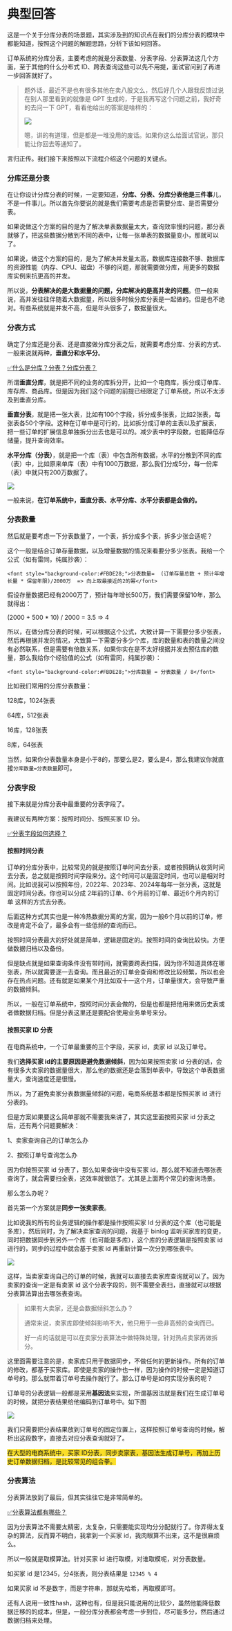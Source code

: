# 典型回答


这是一个关于分库分表的场景题，其实涉及到的知识点在我们的分库分表的模块中都能知道，按照这个问题的解题思路，分析下该如何回答。



订单系统的分库分表，主要考虑的就是分表数量、分表字段、分表算法这几个方面，至于其他的什么分布式 ID、跨表查询这些可以先不用提，面试官问到了再进一步回答就好了。



> 题外话，最近不是也有很多其他在卖八股文么，然后好几个人跟我反馈过说在别人那里看到的就像是 GPT 生成的，于是我再写这个问题之前，我好奇的去问一下 GPT，看看他给出的答案是啥样的：
>
> ![](https://cdn.nlark.com/yuque/0/2024/png/5378072/1722651373952-b9c15059-6d74-40d7-b475-f2b98eb6965f.png)
>
> 嗯，讲的有道理，但是都是一堆没用的废话。如果你这么给面试官说，那只能让你回去等通知了。
>



言归正传。我们接下来按照以下流程介绍这个问题的关键点。



### 分库还是分表


在让你设计分库分表的时候，一定要知道，**分库、分表、分库分表他是三件事**儿，不是一件事儿。所以首先你要说的就是我们需要考虑是否需要分库、是否需要分表。



如果说做这个方案的目的是为了解决单表数据量太大，查询效率慢的问题，那分表就够了，把这些数据分散到不同的表中，让每一张单表的数据量变小，那就可以了。



如果说，做这个方案的目的，是为了解决并发量太高，数据库连接数不够、数据库的资源性能（内存、CPU、磁盘）不够的问题，那就需要做分库，用更多的数据库实例来抗更高的并发。



所以说，**分表解决的是大数据量的问题，分库解决的是高并发的问题**。但一般来说，高并发往往伴随着大数据量，所以很多时候分库分表是一起做的。但是也不绝对。有些系统就是并发不高，但是年头很多了，数据量很大。



### 分表方式


确定了分库还是分表、还是直接做分库分表之后，就需要考虑分库、分表的方式、一般来说就两种，**垂直分和水平分**。



[✅什么是分库？分表？分库分表？](https://www.yuque.com/hollis666/qyhor6/wpus0g#XqsDb)



所谓**垂直分库**，就是把不同的业务的库拆分开，比如一个电商库，拆分成订单库、库存库、商品库。但是因为我们这个问题的前提已经限定了订单系统，所以不太涉及到垂直分库。



**垂直分表**，就是把一张大表，比如有100个字段，拆分成多张表，比如2张表，每张表各50个字段。这种在订单中是可行的，比如拆分成订单的主表以及扩展表，把一些订单的扩展信息单独拆分出去也是可以的。减少表中的字段数，也能降低存储量，提升查询效率。



**水平分库（分表）**，就是把一个库（表）中包含所有数据，水平的分散到不同的库（表）中，比如原来单库（表）中有1000万数据，那么我们分成5分，每一份库（表）中就只有200万数据了。



![](https://cdn.nlark.com/yuque/0/2024/png/5378072/1722652076044-3cb190f8-6c06-4bca-a577-5fd4eb4a5ab9.png)



一般来说，**在订单系统中，垂直分表、水平分库、水平分表都是会做的。**



### 分表数量


然后就是要考虑一下分表数量了，一个表，拆分成多个表，拆多少张合适呢？



这个一般是结合订单存量数据，以及增量数据的情况来看要分多少张表。我给一个公式（如有雷同，纯属抄袭）：



`<font style="background-color:#FBDE28;">分表数量=  (订单存量总数 + 预计年增长量 * 保留年限)/2000万  => 向上取最接近的2的幂</font>`



假设存量数据已经有2000万了，预计每年增长500万，我们需要保留10年，那么就得出：



(2000 + 500 * 10) / 2000 = 3.5  => 4



所以，在做分库分表的时候，可以根据这个公式，大致计算一下需要分多少张表，然后再根据并发的情况，大致算一下需要分多少个库，库的数量和表的数量之间没有必然联系，但是需要有倍数关系，如果你实在是不太好根据并发去预估库的数量，那么我给你个经验值的公式（如有雷同，纯属抄袭）：



`<font style="background-color:#FBDE28;">分库数量 = 分表数量 / 8</font>`



比如我们常用的分库分表数量：



128库，1024张表

64库，512张表

16库，128张表

8库，64张表



当然，如果你分表数量本身是小于8的，那要么是2，要么是4，那么我建议你就直接`分库数量=分表数量`即可。

### 分表字段


接下来就是分库分表中最重要的分表字段了。



我建议有两种方案：按照时间分、按照买家 ID 分。



[✅分表字段如何选择？](https://www.yuque.com/hollis666/qyhor6/mec4ust5rpfob78r)



#### 按照时间分表


订单的分库分表中，比较常见的就是按照订单时间去分表，或者按照确认收货时间去分表，总之就是按照时间字段来分。这个时间可以是固定时间，也可以是相对时间。比如说我可以按照年份，2022年、2023年、2024年每年一张分表，这就是固定时间分表。你也可以分成 2年前的订单、6个月前的订单、最近6个月内的订单 这样的方式去分表。



后面这种方式其实也是一种冷热数据分离的方案，因为一般6个月以前的订单，修改是肯定不会了，最多会有一些低频的查询而已。



按照时间分表最大的好处就是简单，逻辑是固定的。按照时间的查询比较快。方便做数据归档以及备份。



但是缺点就是如果查询条件没有带时间，就需要跨表扫描，因为你不知道具体在哪张表，所以就需要逐一去查询。而且最近的订单会查询和修改比较频繁，所以也会存在热点问题。还有就是如果某个月比如双十一这个月，订单量很大，会导致严重的数据倾斜。



所以，一般在订单系统中，按照时间分表会做的，但是也都是把他用来做历史表或者做数据归档。但是分表这里还是要配合使用业务单号来分。



#### 按照买家 ID 分表


在电商系统中，一个订单最重要的三个字段，买家 id，卖家 id 以及订单号。



我们**选择买家 id的主要原因是避免数据倾斜**，因为如果按照卖家 id 分表的话，会有很多大卖家的数据量很大，那么他的数据还是会落到单表中，导致这个单表数据量大，查询速度还是很慢。



所以，为了避免卖家分表数据量倾斜的问题，电商系统基本都是按照买家 id 进行分表的。



但是方案如果要这么简单那就不需要我来讲了，其实这里面按照买家 id 分表之后，还有两个问题要解决：



1、卖家查询自己的订单怎么办

2、按照订单号查询怎么办



因为你按照买家 id 分表了，那么如果查询中没有买家 id，那么就不知道去哪张表查询了，就会需要扫全表，这效率就很低了。尤其是上面两个常见的查询场景。



那么怎么办呢？



首先第一个方案就是**同步一张卖家表**。



比如说我的所有的业务逻辑的操作都是操作按照买家 Id 分表的这个库（也可能是多库），然后同时，为了解决卖家查询的问题，我基于 binlog 监听买家库的变更，同时把数据同步到另外一个库（也可能是多库），这个库的分表逻辑是按照卖家 id 进行的，同步的过程中就会基于卖家 id 再重新计算一次分到哪张表中。

![](https://cdn.nlark.com/yuque/0/2024/png/5378072/1722653470980-33e3bbb3-2b16-4770-ad54-23ecee10336f.png)



这样，当卖家查询自己的订单的时候，我就可以直接去卖家库查询就可以了。因为卖家的查询一定是有卖家 id 这个分表字段的，则不需要全表扫，直接就可以根据分表算法算出去哪张表查询。



> 如果有大卖家，还是会数据倾斜怎么办？
>
> 
>
> 通常来说，卖家库即使倾斜影响不大，他只用于一些非高频的查询而已。
>
> 好一点的话就是可以在卖家分表算法中做特殊处理，针对热点卖家再做拆分。
>



这里面需要注意的是，卖家库只用于数据同步，不做任何的更新操作。所有的订单的修改，都基于买家库。即使是卖家的操作也一样，因为操作的时候一定是知道订单号的。那么就带着订单号去操作就行了。那么订单号是如何实现分表的呢？



订单号的分表逻辑一般都是采用**基因法**来实现，所谓基因法就是我们在生成订单号的时候，就把分表结果给他编码到订单号中。如下图



![](https://cdn.nlark.com/yuque/0/2023/jpeg/5378072/1673157703285-38d12cf8-6122-4d2e-b8f0-4389488e4099.jpeg?x-oss-process=image%2Fformat%2Cwebp%2Fresize%2Cw_1500%2Climit_0%2Finterlace%2C1)



我们只需要把分表结果放到订单号的固定位置上，这样按照订单号查询的时候，解析出这段数字，直接去对应分表查询就好了。



<font style="background-color:#FBDE28;">在大型的电商系统中，买家 ID分表，同步卖家表，基因法生成订单号，再加上历史订单数据归档，是比较常见的组合拳。</font>



### 分表算法


分表算法放到了最后，但其实往往它是非常简单的。



[✅分表算法都有哪些？](https://www.yuque.com/hollis666/qyhor6/anpg4kfcb8p7egag)



因为分表算法不需要太精密，太复杂，只需要能实现均分分配就行了。你弄得太复杂的算法，反而算不明白，我拿到一个买家 id，我肉眼算不出来，这不是很麻烦么。



所以一般就是取模算法。针对买家 id 进行取模，对谁取模呢，对分表数量。



如买家 id 是12345，分4张表，则分表结果是 `12345 % 4 `



如果买家 id 不是数字，而是字符串，那就先哈希，再取模即可。



还有人说用一致性hash，这种也有，但是我只能说用的比较少，虽然他能降低数据迁移的的成本，但是，一般分库分表都会考虑一步到位，尽可能多分，然后通过数据归档来处理。



